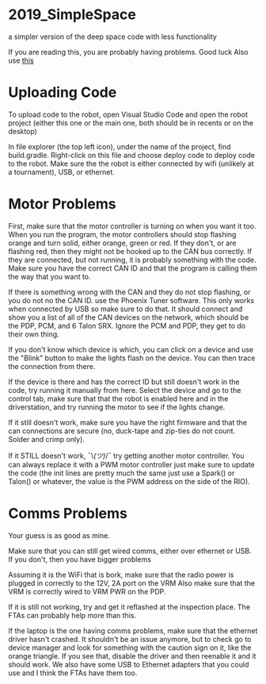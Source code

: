# 2019_SimpleSpace
a simpler version of the deep space code with less functionality

If you are reading this, you are probably having problems. Good luck
Also use [this](https://wpilib.screenstepslive.com/s/4485)

# Uploading Code
To upload code to the robot, open Visual Studio Code and open the robot project (either this one or the main one,
both should be in recents or on the desktop)

In file explorer (the top left icon), under the name of the project, find build.gradle. Right-click on this file and choose
deploy code to deploy code to the robot. Make sure the the robot is either connected by wifi (unlikely at a tournament), USB, or ethernet.

# Motor Problems
First, make sure that the motor controller is turning on when you want it too. When you run the program, the motor controllers should
stop flashing orange and turn solid, either orange, green or red. If they don't, or are flashing red, then they might not be hooked up 
to the CAN bus correctly. If they are connected, but not running, it is probably something with the code. Make sure you have the correct CAN ID
and that the program is calling them the way that you want to.

If there is something wrong with the CAN and they do not stop flashing, or you do not no the CAN ID. use the Phoenix Tuner software. This
only works when connected by USB so make sure to do that. It should connect and show you a list of all of the CAN devices on the network,
which should be the PDP, PCM, and 6 Talon SRX. Ignore the PCM and PDP, they get to do their own thing. 

If you don't know which device is which, you can click on a device and use the "Blink" button to make the lights flash on the device. You can then trace the connection from there.

If the device is there and has the correct ID but still doesn't work in the code, try running it manually from here. Select the device and go to 
the control tab, make sure that that the robot is enabled here and in the driverstation, and try running the motor to see if the lights change.

If it still doesn't work, make sure you have the right firmware and that the can connections are secure (no, duck-tape and zip-ties do not count. 
Solder and crimp only). 

If it STILL doesn't work, ¯\\_(ツ)_/¯ try getting another motor controller. You can always replace it with a PWM motor controller
just make sure to update the code (the init lines are pretty much the same just use a Spark() or Talon() or whatever, the value is the PWM address
on the side of the RIO).

# Comms Problems
Your guess is as good as mine.

Make sure that you can still get wired comms, either over ethernet or USB. If you don't, then you have bigger problems

Assuming it is the WiFi that is bork, make sure that the radio power is plugged in correctly to the 12V, 2A port on the VRM
Also make sure that the VRM is correctly wired to VRM PWR on the PDP.

If it is still not working, try and get it reflashed at the inspection place. The FTAs can probably help more than this.

If the laptop is the one having comms problems, make sure that the ethernet driver hasn't crashed. It shouldn't be an issue
anymore, but to check go to device manager and look for something with the caution sign on it, like the orange triangle. If you see
that, disable the driver and then reenable it and it should work. We also have some USB to Ethernet adapters that you could use and I think
the FTAs have them too. 
